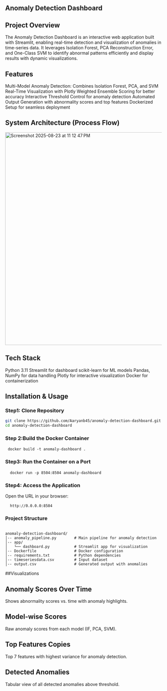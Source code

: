## Anomaly Detection Dashboard

## Project Overview
The Anomaly Detection Dashboard is an interactive web application built with Streamlit, enabling real-time detection and visualization of anomalies in time-series data.
It leverages Isolation Forest, PCA Reconstruction Error, and One-Class SVM to identify abnormal patterns efficiently and display results with dynamic visualizations.

## Features
Multi-Model Anomaly Detection: Combines Isolation Forest, PCA, and SVM
Real-Time Visualization with Plotly
Weighted Ensemble Scoring for better accuracy
Interactive Threshold Control for anomaly detection
Automated Output Generation with abnormality scores and top features
Dockerized Setup for seamless deployment

## System Architecture (Process Flow)
<img width="1017" height="683" alt="Screenshot 2025-08-23 at 11 12 47 PM" src="https://github.com/user-attachments/assets/e295681d-9c23-4999-bd85-56f6759881f9" />

## Tech Stack
Python 3.11
Streamlit for dashboard
scikit-learn for ML models
Pandas, NumPy for data handling
Plotly for interactive visualization
Docker for containerization

## Installation & Usage

### Step1: Clone Repository
```bash
git clone https://github.com/Aaryanb45/anomaly-detection-dashboard.git
cd anomaly-detection-dashboard

```

### Step 2:Build the Docker Container
<pre> <code>docker build -t anomaly-dashboard .</code> </pre>

### Step3: Run the Container on a Port
<pre> <code> docker run -p 8504:8504 anomaly-dashboard </code> </pre>

### Step4: Access the Application
Open the URL in your browser:
<pre> <code> http://0.0.0.0:8504</code> </pre>

### Project Structure


<pre> <code>
anomaly-detection-dashboard/
│-- anomaly_pipeline.py        # Main pipeline for anomaly detection
│-- app/
│   └── dashboard.py           # Streamlit app for visualization
│-- Dockerfile                 # Docker configuration
│-- requirements.txt           # Python dependencies
│-- timeseriesdata.csv         # Input dataset
│-- output.csv                 # Generated output with anomalies
</code></pre>


##Visualizations

## Anomaly Scores Over Time
Shows abnormality scores vs. time with anomaly highlights.

## Model-wise Scores
Raw anomaly scores from each model (IF, PCA, SVM).
## Top Features Copies
Top 7 features with highest variance for anomaly detection.

## Detected Anomalies
Tabular view of all detected anomalies above threshold.
